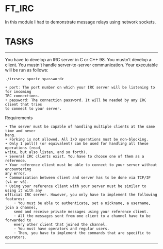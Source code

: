 # FT_IRC

In this module I had to demonstrate message relays using network sockets. 

# TASKS

---

You have to develop an IRC server in C or C++ 98. You mustn’t develop a client. You mustn’t handle server-to-server communication. Your executable will be run as follows:
```
./ircserv <port> <password>
```
```
• port: The port number on which your IRC server will be listening to for incoming
IRC connections.
• password: The connection password. It will be needed by any IRC client that tries
to connect to your server.
```

Requirements
```
• The server must be capable of handling multiple clients at the same time and never
hang.
• Forking is not allowed. All I/O operations must be non-blocking.
• Only 1 poll() (or equivalent) can be used for handling all these operations (read,
write, but also listen, and so forth).
• Several IRC clients exist. You have to choose one of them as a reference. 
• Your reference client must be able to connect to your server without encountering
any error.
• Communication between client and server has to be done via TCP/IP (v4 or v6).
• Using your reference client with your server must be similar to using it with any
official IRC server. However, you only have to implement the following features:
	◦ You must be able to authenticate, set a nickname, a username, join a channel,
	send and receive private messages using your reference client.
	◦ All the messages sent from one client to a channel have to be forwarded to
	every other client that joined the channel.
	◦ You must have operators and regular users.
	◦ Then, you have to implement the commands that are specific to operators.

```
---
